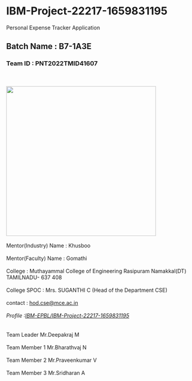 # IBM-Project-22217-1659831195
Personal Expense Tracker Application
<!DOCTYPE>
<html>
<head>
  <h2>Batch Name : B7-1A3E</h2>
 <h3>Team ID : PNT2022TMID41607</h3>
  </head>
<br>
<br>
  <img src ="https://encrypted-tbn0.gstatic.com/images?q=tbn:ANd9GcSOkn2j8enyjE7epRL7Z4yfNMu_DBXHFeGQJQ&usqp=CAU" height="400" width="400">
<br>
<br>
Mentor(Industry) Name : Khusboo
<br>
<br>
Mentor(Faculty)  Name : Gomathi
<br>
<br>
College : Muthayammal College of Engineering Rasipuram Namakkal(DT) TAMILNADU- 637 408
<br>
<br>
College SPOC : Mrs. SUGANTHI C (Head of the Department CSE)
<br>
<br>
contact : <a href="hod.cse@mce.ac.in">hod.cse@mce.ac.in</a>
<br>
<br> 
<address>Profile :<a href="https://github.com/IBM-EPBL/IBM-Project-22217-1659831195">IBM-EPBL/IBM-Project-22217-1659831195 </a>
</address>
<br>
<br>
Team Leader   Mr.Deepakraj M
<br>
<br>
Team Member 1 Mr.Bharathvaj N
<br>
<br>
Team Member 2 Mr.Praveenkumar V
<br>
<br>
Team Member 3 Mr.Sridharan A
</html>
